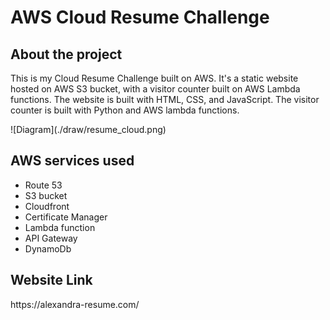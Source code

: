 <!DOCTYPE html>
<html>

<head>
</head>

<body>

  <h1>AWS Cloud Resume Challenge</h1>

  <section>
    <h2>About the project</h2>
    <p>This is my Cloud Resume Challenge built on AWS. It's a static website hosted on AWS S3 bucket, with a visitor counter built on AWS Lambda functions. The website is built with HTML, CSS, and JavaScript. The visitor counter is built with Python and AWS lambda functions.</p>
  </section>
<section> 
</section>
  <section>
  ![Diagram](./draw/resume_cloud.png)
  <h2> AWS services used </h2>
    <ul>
    <li>Route 53</li>
    <li>S3 bucket</li>
    <li>Cloudfront</li>
    <li>Certificate Manager</li>
    <li>Lambda function</li>
    <li>API Gateway</li>
    <li>DynamoDb</li>
  </ul>
  </section>

  <section>
    <h2>Website Link</h2>
    <p>https://alexandra-resume.com/</p>
  </section>

</body>

</html>
